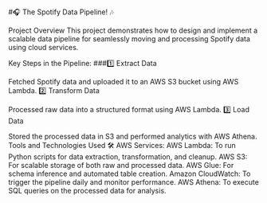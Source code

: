 #🎧 The Spotify Data Pipeline! 🎶

Project Overview
This project demonstrates how to design and implement a scalable data pipeline for seamlessly moving and processing Spotify data using cloud services.

Key Steps in the Pipeline:
###1️⃣ Extract Data

Fetched Spotify data and uploaded it to an AWS S3 bucket using AWS Lambda.
2️⃣ Transform Data

Processed raw data into a structured format using AWS Lambda.
3️⃣ Load Data

Stored the processed data in S3 and performed analytics with AWS Athena.
Tools and Technologies Used
🛠️ AWS Services:
AWS Lambda: To run Python scripts for data extraction, transformation, and cleanup.
AWS S3: For scalable storage of both raw and processed data.
AWS Glue: For schema inference and automated table creation.
Amazon CloudWatch: To trigger the pipeline daily and monitor performance.
AWS Athena: To execute SQL queries on the processed data for analysis.
